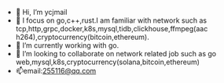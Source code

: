 - 👋 Hi, I’m ycjmail
- 👀 I focus on go,c++,rust.I am familiar with network such as tcp,http,grpc,docker,k8s,mysql,tidb,clickhouse,ffmpeg(aac h264),cryptocurrency(bitcoin,ethereum).
- 🌱 I’m currently working with go.
- 💞️ I’m looking to collaborate on network related job such as go web,mysql,k8s,cryptocurrency(solana,bitcoin,ethereum)
- 📫email:255116@qq.com

<!---
ycjmail/ycjmail is a ✨ special ✨ repository because its `README.md` (this file) appears on your GitHub profile.
You can click the Preview link to take a look at your changes.
--->
